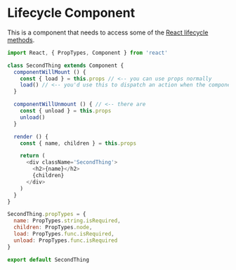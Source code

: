 # Lifecycle Component
This is a component that needs to access some of the [React lifecycle methods](https://facebook.github.io/react/docs/react-component.html#the-component-lifecycle).

```js
import React, { PropTypes, Component } from 'react'

class SecondThing extends Component {
  componentWillMount () {
    const { load } = this.props // <-- you can use props normally
    load() // <-- you'd use this to dispatch an action when the component loads
  }

  componentWillUnmount () { // <-- there are
    const { unload } = this.props
    unload()
  }

  render () {
    const { name, children } = this.props

    return (
      <div className='SecondThing'>
        <h2>{name}</h2>
        {children}
      </div>
    )
  }
}

SecondThing.propTypes = {
  name: PropTypes.string.isRequired,
  children: PropTypes.node,
  load: PropTypes.func.isRequired,
  unload: PropTypes.func.isRequired
}

export default SecondThing
```
